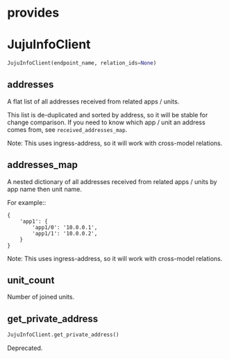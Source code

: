 <h1 id="provides">provides</h1>


<h1 id="provides.JujuInfoClient">JujuInfoClient</h1>

```python
JujuInfoClient(endpoint_name, relation_ids=None)
```

<h2 id="provides.JujuInfoClient.addresses">addresses</h2>


A flat list of all addresses received from related apps / units.

This list is de-duplicated and sorted by address, so it will be stable
for change comparison. If you need to know which app / unit an address
comes from, see `received_addresses_map`.

Note: This uses ingress-address, so it will work with cross-model
relations.

<h2 id="provides.JujuInfoClient.addresses_map">addresses_map</h2>


A nested dictionary of all addresses received from related apps / units
by app name then unit name.

For example::

    {
        'app1': {
            'app1/0': '10.0.0.1',
            'app1/1': '10.0.0.2',
        }
    }

Note: This uses ingress-address, so it will work with cross-model
relations.

<h2 id="provides.JujuInfoClient.unit_count">unit_count</h2>


Number of joined units.

<h2 id="provides.JujuInfoClient.get_private_address">get_private_address</h2>

```python
JujuInfoClient.get_private_address()
```

Deprecated.


